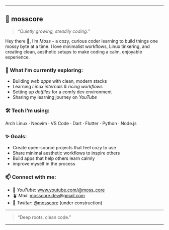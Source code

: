 - ---

## 🌿 mosscore

> *“Quietly growing, steadily coding.”*

Hey there 👋, I’m *Moss* – a cozy, curious coder learning to build things one mossy byte at a time. I love minimalist workflows, Linux tinkering, and creating clean, aesthetic setups to make coding a calm, enjoyable experience.

### 🌱 What I’m currently exploring:

* Building *web apps* with clean, modern stacks
* Learning *Linux internals & ricing workflows*
* Setting up *dotfiles* for a comfy dev environment
* Sharing my learning journey on *YouTube*

### 🛠️ Tech I’m using:

Arch Linux · Neovim · VS Code · Dart · Flutter · Python · Node.js

### ✨ Goals:

* Create open-source projects that feel cozy to use
* Share minimal aesthetic workflows to inspire others
* Build apps that help others learn calmly
* improve myself in the process

### 📫 Connect with me:

* 🌱 *YouTube*: www.youtube.com/@moss_core
* 🪴 *Mail*: [mosscore.dev@gmail.com](mailto:mosscore.dev@gmail.com)
* 🌿 *Twitter*: [@mosscore](#) (under construction)

---

> “Deep roots, clean code.”

---
